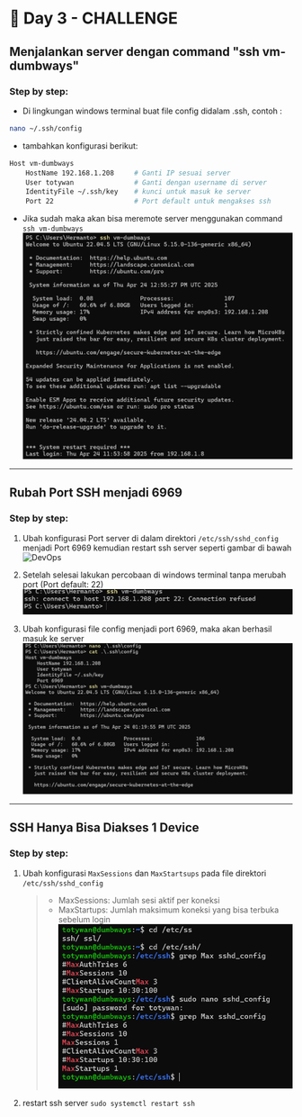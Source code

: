 # 📘 Day 3 - CHALLENGE

## Menjalankan server dengan command "ssh vm-dumbways"

### Step by step:

- Di lingkungan windows terminal buat file config didalam .ssh, contoh :

```bash
nano ~/.ssh/config
```

- tambahkan konfigurasi berikut:

```bash
Host vm-dumbways
    HostName 192.168.1.208     # Ganti IP sesuai server
    User totywan               # Ganti dengan username di server
    IdentityFile ~/.ssh/key    # kunci untuk masuk ke server
    Port 22                    # Port default untuk mengakses ssh
```

- Jika sudah maka akan bisa meremote server menggunakan command `ssh vm-dumbways`
  ![DevOps](img/ssh.png)

---

## Rubah Port SSH menjadi 6969

### Step by step:

1. Ubah konfigurasi Port server di dalam direktori `/etc/ssh/sshd_config` menjadi Port 6969 kemudian restart ssh server seperti gambar di bawah
   ![DevOps](6969.png)

2. Setelah selesai lakukan percobaan di windows terminal tanpa merubah port (Port default: 22)
   ![DevOps](img/22.png)
3. Ubah konfigurasi file config menjadi port 6969, maka akan berhasil masuk ke server
   ![DevOps](img/berhasil.png)

---

## SSH Hanya Bisa Diakses 1 Device

### Step by step:

1. Ubah konfigurasi `MaxSessions` dan `MaxStartsups` pada file direktori `/etc/ssh/sshd_config`

   > - MaxSessions: Jumlah sesi aktif per koneksi
   > - MaxStartups: Jumlah maksimum koneksi yang bisa terbuka sebelum login
   >   ![DevOps](img/max.png)

2. restart ssh server `sudo systemctl restart ssh`
